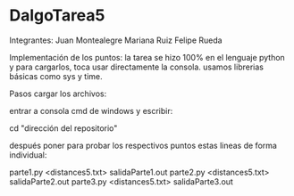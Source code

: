 # DalgoTarea5

Integrantes:
Juan Montealegre
Mariana Ruiz 
Felipe Rueda

Implementación de los puntos:
la tarea se hizo 100% en el lenguaje python y para cargarlos, toca usar directamente la consola. usamos librerias básicas como sys y time. 

Pasos cargar los archivos:

entrar a consola cmd de windows y escribir:

cd "dirección del repositorio"

después poner para probar los respectivos puntos estas lineas de forma individual:

parte1.py <distances5.txt> salidaParte1.out
parte2.py <distances5.txt> salidaParte2.out
parte3.py <distances5.txt> salidaParte3.out
